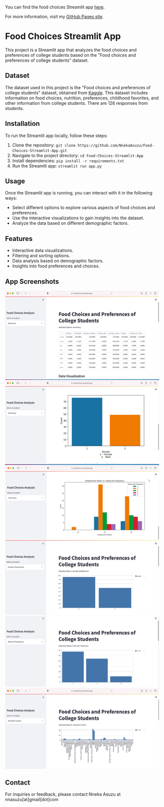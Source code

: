 You can find the food choices Streamlit app [here][1].

For more information, visit my [GitHub Pages site][2].

[1]: https://foodchoices.streamlit.app
[2]: https://nnekaasuzu.github.io



# Food Choices Streamlit App

This project is a Streamlit app that analyzes the food choices and preferences of college students based on the "Food choices and preferences of college students" dataset.


## Dataset

The dataset used in this project is the "Food choices and preferences of college students" dataset, obtained from [Kaggle](https://www.kaggle.com/datasets/borapajo/food-choices). This dataset includes information on food choices, nutrition, preferences, childhood favorites, and other information from college students. There are 126 responses from students. 


## Installation

To run the Streamlit app locally, follow these steps:

1. Clone the repository: `git clone https://github.com/NnekaAsuzu/Food-Choices-Streamlit-App.git`
2. Navigate to the project directory: `cd Food-Choices-Streamlit-App`
3. Install dependencies: `pip install -r requirements.txt`
4. Run the Streamlit app: `streamlit run app.py`

## Usage

Once the Streamlit app is running, you can interact with it in the following ways:

- Select different options to explore various aspects of food choices and preferences.
- Use the interactive visualizations to gain insights into the dataset.
- Analyze the data based on different demographic factors.

## Features

- Interactive data visualizations.
- Filtering and sorting options.
- Data analysis based on demographic factors.
- Insights into food preferences and choices.

## App Screenshots

![Screenshot 1](/Foodchoicesscreenshots/fc1.png)
![Screenshot 2](/Foodchoicesscreenshots/fc2.png)
![Screenshot 3](/Foodchoicesscreenshots/fc3.png)
![Screenshot 4](/Foodchoicesscreenshots/fc4.png)
![Screenshot 5](/Foodchoicesscreenshots/fc5.png)
![Screenshot 6](/Foodchoicesscreenshots/fc6.png)



## Contact

For inquiries or feedback, please contact Nneka Asuzu at nnasuzu[at]gmail[dot]com
